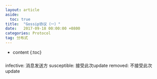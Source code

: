 ```yaml
---
layout: article
aside:
  toc: true
title:  "Gossip协议（一）"
date:   2017-09-18 00:00:00 +0800
categories: Protocol
tag: 分布式
---
```

* content
{:toc}

###



infective: 消息发送方
susceptible: 接受此次update
removed: 不接受此次update
